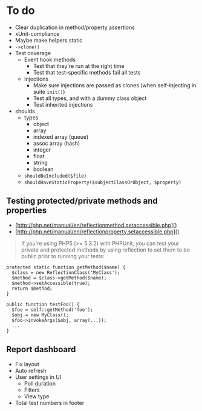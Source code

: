 
# To do

- Clear duplication in method/property assertions
- xUnit-compliance
- Maybe make helpers static
- `->clone()`
- Test coverage
	- Event hook methods
		- Test that they're run at the right time
		- Test that test-specific methods fail all tests
	- Injections
		- Make sure injections are passed as clones (when self-injecting in suite `init()`)
		- Test all types, and with a dummy class object
		- Test inherited injections
- shoulds
	- types
		- object
		- array
		- indexed array (queue)
		- assoc array (hash)
		- integer
		- float
		- string
		- boolean
	- `shouldBeIncluded($file)`
	- `shouldHaveStaticProperty($subjectClassOrObject, $property)`



## Testing protected/private methods and properties

- [http://php.net/manual/en/reflectionmethod.setaccessible.php]()
- [http://php.net/manual/en/reflectionproperty.setaccessible.php]()

> If you're using PHP5 (>= 5.3.2) with PHPUnit, you can test your private and protected methods by using reflection to set them to be public prior to running your tests:

	protected static function getMethod($name) {
	  $class = new ReflectionClass('MyClass');
	  $method = $class->getMethod($name);
	  $method->setAccessible(true);
	  return $method;
	}

	public function testFoo() {
	  $foo = self::getMethod('foo');
	  $obj = new MyClass();
	  $foo->invokeArgs($obj, array(...));
	  ...
	}

## Report dashboard

- Fix layout
- Auto refresh
- User settings in UI
	- Poll duration
	- Filters
	- View type
- Total test numbers in footer
